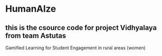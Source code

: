 # HumanAIze 
## this is the csource code for project Vidhyalaya from team Astutas 
Gamified Learning for Student Engagement in rural areas (women)
